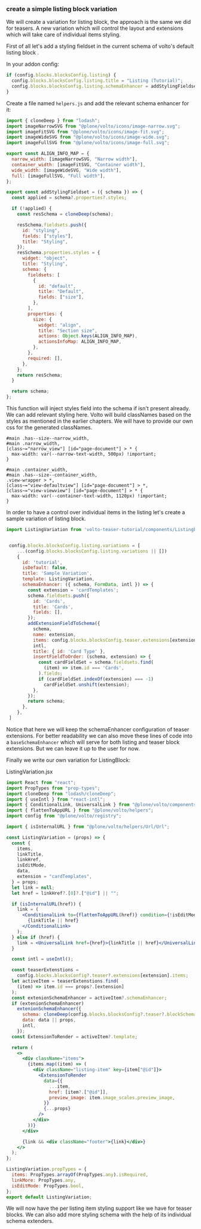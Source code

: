 ### create a simple listing block variation

We will create a variation for listing block, the approach is the same we did for teasers. A new variation which will control the layout and extensions which will take care of individual items styling.

First of all let's add a styling fieldset in the current schema of volto's default listing block .

In your addon config:

```js
if (config.blocks.blocksConfig.listing) {
  config.blocks.blocksConfig.listing.title = "Listing (Tutorial)";
  config.blocks.blocksConfig.listing.schemaEnhancer = addStylingFieldset;
}
```

Create a file named `helpers.js` and add the relevant schema enhancer for it:

```js
import { cloneDeep } from "lodash";
import imageNarrowSVG from "@plone/volto/icons/image-narrow.svg";
import imageFitSVG from "@plone/volto/icons/image-fit.svg";
import imageWideSVG from "@plone/volto/icons/image-wide.svg";
import imageFullSVG from "@plone/volto/icons/image-full.svg";

export const ALIGN_INFO_MAP = {
  narrow_width: [imageNarrowSVG, "Narrow width"],
  container_width: [imageFitSVG, "Container width"],
  wide_width: [imageWideSVG, "Wide width"],
  full: [imageFullSVG, "Full width"],
};

export const addStylingFieldset = ({ schema }) => {
  const applied = schema?.properties?.styles;

  if (!applied) {
    const resSchema = cloneDeep(schema);

    resSchema.fieldsets.push({
      id: "styling",
      fields: ["styles"],
      title: "Styling",
    });
    resSchema.properties.styles = {
      widget: "object",
      title: "Styling",
      schema: {
        fieldsets: [
          {
            id: "default",
            title: "Default",
            fields: ["size"],
          },
        ],
        properties: {
          size: {
            widget: "align",
            title: "Section size",
            actions: Object.keys(ALIGN_INFO_MAP),
            actionsInfoMap: ALIGN_INFO_MAP,
          },
        },
        required: [],
      },
    };
    return resSchema;
  }

  return schema;
};
```

This function will inject styles field into the schema if isn't present already. We can add relevant styling here. Volto will build classNames based on the styles as mentioned in the earlier chapters. We will have to provide our own css for the generated classNames.

```less
#main .has--size--narrow_width,
#main .narrow_width,
[class~="narrow_view"] [id="page-document"] > * {
  max-width: var(--narrow-text-width, 500px) !important;
}

#main .container_width,
#main .has--size--container_width,
.view-wrapper > *,
[class~="view-defaultview"] [id="page-document"] > *,
[class~="view-viewview"] [id="page-document"] > * {
  max-width: var(--container-text-width, 1120px) !important;
}
```

In order to have a control over individual items in the listing let's create a sample variation of listing block.

```js
import ListingVariation from 'volto-teaser-tutorial/components/ListingBlockVariation';


 config.blocks.blocksConfig.listing.variations = [
    ...(config.blocks.blocksConfig.listing.variations || [])
    {
      id: 'tutorial',
      isDefault: false,
      title: 'Sample Variation',
      template: ListingVariation,
      schemaEnhancer: ({ schema, FormData, intl }) => {
        const extension = 'cardTemplates';
        schema.fieldsets.push({
          id: 'Cards',
          title: 'Cards',
          fields: [],
        });
        addExtensionFieldToSchema({
          schema,
          name: extension,
          items: config.blocks.blocksConfig.teaser.extensions[extension]?.items,
          intl,
          title: { id: 'Card Type' },
          insertFieldToOrder: (schema, extension) => {
            const cardFieldSet = schema.fieldsets.find(
              (item) => item.id === 'Cards',
            ).fields;
            if (cardFieldSet.indexOf(extension) === -1)
              cardFieldSet.unshift(extension);
          },
        });
        return schema;
      },
    },
 ]

```

Notice that here we will keep the schemaEnhancer configuration of teaser extensions. For better readability we can also move these lines of code into a `baseSchemaEnhancer` which will serve for both listing and teaser block extensions. But we can leave it up to the user for now.

Finally we write our own variation for ListingBlock:

ListingVariation.jsx

```jsx
import React from "react";
import PropTypes from "prop-types";
import cloneDeep from "lodash/cloneDeep";
import { useIntl } from "react-intl";
import { ConditionalLink, UniversalLink } from "@plone/volto/components";
import { flattenToAppURL } from "@plone/volto/helpers";
import config from "@plone/volto/registry";

import { isInternalURL } from "@plone/volto/helpers/Url/Url";

const ListingVariation = (props) => {
  const {
    items,
    linkTitle,
    linkHref,
    isEditMode,
    data,
    extension = "cardTemplates",
  } = props;
  let link = null;
  let href = linkHref?.[0]?.["@id"] || "";

  if (isInternalURL(href)) {
    link = (
      <ConditionalLink to={flattenToAppURL(href)} condition={!isEditMode}>
        {linkTitle || href}
      </ConditionalLink>
    );
  } else if (href) {
    link = <UniversalLink href={href}>{linkTitle || href}</UniversalLink>;
  }

  const intl = useIntl();

  const teaserExtenstions =
    config.blocks.blocksConfig?.teaser?.extensions[extension].items;
  let activeItem = teaserExtenstions.find(
    (item) => item.id === props?.[extension]
  );
  const extenionSchemaEnhancer = activeItem?.schemaEnhancer;
  if (extenionSchemaEnhancer)
    extenionSchemaEnhancer({
      schema: cloneDeep(config.blocks.blocksConfig?.teaser?.blockSchema),
      data: data || props,
      intl,
    });
  const ExtensionToRender = activeItem?.template;

  return (
    <>
      <div className="items">
        {items.map((item) => (
          <div className="listing-item" key={item["@id"]}>
            <ExtensionToRender
              data={{
                ...item,
                href: [item?.["@id"]],
                preview_image: item.image_scales.preview_image,
              }}
              {...props}
            />
          </div>
        ))}
      </div>

      {link && <div className="footer">{link}</div>}
    </>
  );
};

ListingVariation.propTypes = {
  items: PropTypes.arrayOf(PropTypes.any).isRequired,
  linkMore: PropTypes.any,
  isEditMode: PropTypes.bool,
};
export default ListingVariation;
```

We will now have the per listing item styling support like we have for teaser blocks. We can also add more styling schema with the help of its individual schema extenders.
